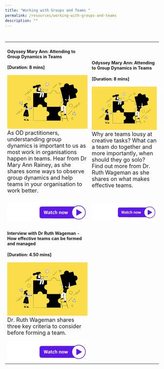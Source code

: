 ```yaml
---
title: "Working with Groups and Teams "
permalink: /resources/working-with-groups-and-teams
description: ""
---
```

<table><tr><td><h4>Odyssey Mary Ann: Attending to Group Dynamics in Teams</h4><strong>[Duration: 8 mins] </strong><br><br>
	    <img src="/images/Team%20Development.jpg" alt="employee engagement" width="550"><br><font size="4">As OD practitioners, understanding group dynamics is important to us as most work in organisations happen in teams. 
Hear from Dr Mary Ann Rainey, as she shares some ways to observe group dynamics and help teams in your organisation to work better.<br><br></font></td>
<td><h4>Odyssey Mary Ann: Attending to Group Dynamics in Teams</h4><strong>[Duration: 8 mins] </strong><br><br>
	    <img src="/images/Team%20Development.jpg" alt="employee engagement" width="550"><br><font size="4">Why are teams lousy at creative tasks? What can a team do together and more importantly, when should they go solo? Find out more from Dr. Ruth Wageman as she shares on what makes effective teams.</font></td>
	<tr><td><a href="https://vimeo.com/130939928 "> <img src="/images/watch%20now.jpg" alt="watch now button"></a></td><td><a href="https://vimeo.com/130939928 "> <img src="/images/watch%20now.jpg" alt="watch now button"></a></td></tr>

<tr>
  <tr><td><h4>Interview with Dr Ruth Wageman - How effective teams can be formed and managed</h4><strong>[Duration: 4.50 mins] </strong><br><br>
	    <img src="/images/Team%20Development.jpg" alt="employee engagement" width="550"><br><font size="4">Dr. Ruth Wageman shares three key criteria to consider before forming a team. </font><br><br><a href="https://vimeo.com/39463181"> <img src="/images/watch%20now.jpg" alt="watch now button"></a></td>
  </tr></table>